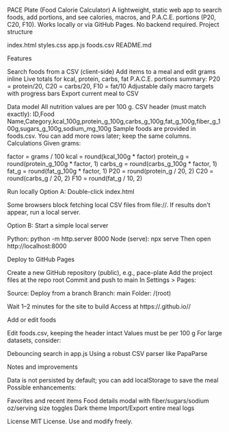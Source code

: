 PACE Plate (Food Calorie Calculator)
A lightweight, static web app to search foods, add portions, and see calories, macros, and P.A.C.E. portions (P20, C20, F10). Works locally or via GitHub Pages. No backend required.
Project structure

index.html
styles.css
app.js
foods.csv
README.md

Features

Search foods from a CSV (client-side)
Add items to a meal and edit grams inline
Live totals for kcal, protein, carbs, fat
P.A.C.E. portions summary: P20 = protein/20, C20 = carbs/20, F10 = fat/10
Adjustable daily macro targets with progress bars
Export current meal to CSV

Data model
All nutrition values are per 100 g.
CSV header (must match exactly):
ID,Food Name,Category,kcal_100g,protein_g_100g,carbs_g_100g,fat_g_100g,fiber_g_100g,sugars_g_100g,sodium_mg_100g
Sample foods are provided in foods.csv. You can add more rows later; keep the same columns.
Calculations
Given grams:

factor = grams / 100
kcal = round(kcal_100g * factor)
protein_g = round(protein_g_100g * factor, 1)
carbs_g = round(carbs_g_100g * factor, 1)
fat_g = round(fat_g_100g * factor, 1)
P20 = round(protein_g / 20, 2)
C20 = round(carbs_g / 20, 2)
F10 = round(fat_g / 10, 2)

Run locally
Option A: Double-click index.html

Some browsers block fetching local CSV files from file://. If results don’t appear, run a local server.

Option B: Start a simple local server

Python: python -m http.server 8000
Node (serve): npx serve
Then open http://localhost:8000

Deploy to GitHub Pages

Create a new GitHub repository (public), e.g., pace-plate
Add the project files at the repo root
Commit and push to main
In Settings > Pages:

Source: Deploy from a branch
Branch: main
Folder: /(root)


Wait 1–2 minutes for the site to build
Access at https://.github.io//

Add or edit foods

Edit foods.csv, keeping the header intact
Values must be per 100 g
For large datasets, consider:

Debouncing search in app.js
Using a robust CSV parser like PapaParse



Notes and improvements

Data is not persisted by default; you can add localStorage to save the meal
Possible enhancements:

Favorites and recent items
Food details modal with fiber/sugars/sodium
oz/serving size toggles
Dark theme
Import/Export entire meal logs



License
MIT License. Use and modify freely.